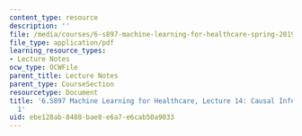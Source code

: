 ```yaml
---
content_type: resource
description: ''
file: /media/courses/6-s897-machine-learning-for-healthcare-spring-2019/ebe128ab8488bae8e6a7e6cab50a9033_MIT6_S897S19_lec14.pdf
file_type: application/pdf
learning_resource_types:
- Lecture Notes
ocw_type: OCWFile
parent_title: Lecture Notes
parent_type: CourseSection
resourcetype: Document
title: '6.S897 Machine Learning for Healthcare, Lecture 14: Causal Inference Part
  1'
uid: ebe128ab-8488-bae8-e6a7-e6cab50a9033
---
```

